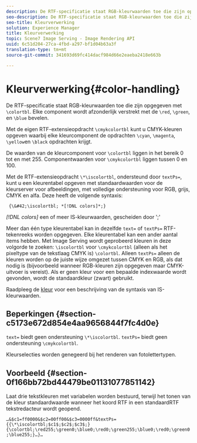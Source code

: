 ```yaml
---
description: De RTF-specificatie staat RGB-kleurwaarden toe die zijn opgegeven met \colortbl. Elke component wordt afzonderlijk geleverd met de opdrachten \red, \green en \blue.
seo-description: De RTF-specificatie staat RGB-kleurwaarden toe die zijn opgegeven met \colortbl. Elke component wordt afzonderlijk geleverd met de opdrachten \red, \green en \blue.
seo-title: Kleurverwerking
solution: Experience Manager
title: Kleurverwerking
topic: Scene7 Image Serving - Image Rendering API
uuid: 6c51d204-27ca-4fbd-a297-bf1d04b63a3f
translation-type: tm+mt
source-git-commit: 341693d69fc414dacf984d66e2eaeba2418e663b

---
```



# Kleurverwerking{#color-handling}

De RTF-specificatie staat RGB-kleurwaarden toe die zijn opgegeven met `\colortbl`. Elke component wordt afzonderlijk verstrekt met de `\red`, `\green`, en `\blue` bevelen.

Met de eigen RTF-extensieopdracht `\cmykcolortbl` kunt u CMYK-kleuren opgeven waarbij elke kleurcomponent de opdrachten `\cyan`, `\magenta`, `\yellow`en `\black` opdrachten krijgt.

De waarden van de kleurcomponent voor `\colortbl` liggen in het bereik 0 tot en met 255. Componentwaarden voor `\cmykcolortbl` liggen tussen 0 en 100.

Met de RTF-extensieopdracht `\*\iscolortbl`, ondersteund door `textPs=`, kunt u een kleurentabel opgeven met standaardwaarden voor de kleurserver voor afbeeldingen, met volledige ondersteuning voor RGB, grijs, CMYK en alfa. Deze heeft de volgende syntaxis:

` {\&#42;\iscolortbl; *[!DNL colors]*;}`

*[!DNL colors]* een of meer IS-kleurwaarden, gescheiden door &#39;;&#39;

Meer dan één type kleurentabel kan in dezelfde `text=` of `textPs=` RTF-tekenreeks worden opgegeven. Elke kleurentabel kan een ander aantal items hebben. Met Image Serving wordt geprobeerd kleuren in deze volgorde te zoeken: `\iscolortbl` voor `\cmykcolortbl` (alleen als het pixeltype van de tekstlaag CMYK is) `\colortbl`. Alleen `textPs=` alleen de kleuren worden op de juiste wijze omgezet tussen CMYK en RGB, als dat nodig is (bijvoorbeeld wanneer RGB-kleuren zijn opgegeven maar CMYK-uitvoer is vereist). Als er geen kleur voor een bepaalde indexwaarde wordt gevonden, wordt de standaardkleur (zwart) gebruikt.

Raadpleeg de [kleur](/help/aem-is-ir-api/is-api/http-ref/image-serving-api-ref/c-http-protocol-reference/c-data-types/r-is-http-color.md) voor een beschrijving van de syntaxis van IS-kleurwaarden.

## Beperkingen {#section-c5173e672d854e4aa9656844f7fc4d0e}

`text=` biedt geen ondersteuning `\*\iscolortbl`. `textPs=` biedt geen ondersteuning `\cmykcolortbl`.

Kleurselecties worden genegeerd bij het renderen van fotolettertypen.

## Voorbeeld {#section-0f166bb72bd44479be01131077851142}

Laat drie tekstkleuren met variabelen worden bestuurd, terwijl het tonen van de kleur standaardwaarde wanneer het koord RTF in een standaardRTF tekstredacteur wordt geopend.

`…&$c1=ff0000&$c2=00ff00&$c3=0000ff&textPs={{\*\iscolortbl;$c1$;$c2$;$c3$;}{\colortbl;\red255;\green0;\blue0;\red0;\green255;\blue0;\red0;\green0;\blue255;}…}…`
